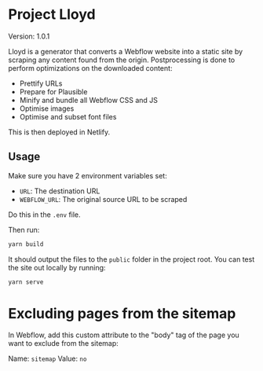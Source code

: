 # Project Lloyd

Version: 1.0.1

Lloyd is a generator that converts a Webflow website into a static site by scraping any content found from the origin. Postprocessing is done to perform optimizations on the downloaded content:

- Prettify URLs
- Prepare for Plausible
- Minify and bundle all Webflow CSS and JS
- Optimise images
- Optimise and subset font files

This is then deployed in Netlify.

## Usage

Make sure you have 2 environment variables set:

- `URL`: The destination URL
- `WEBFLOW_URL`: The original source URL to be scraped

Do this in the `.env` file.

Then run:

```bash
yarn build
```

It should output the files to the `public` folder in the project root. You can test the site out locally by running:

```bash
yarn serve
```

# Excluding pages from the sitemap

In Webflow, add this custom attribute to the "body" tag of the page you want to exclude from the sitemap:

Name: `sitemap`
Value: `no`
